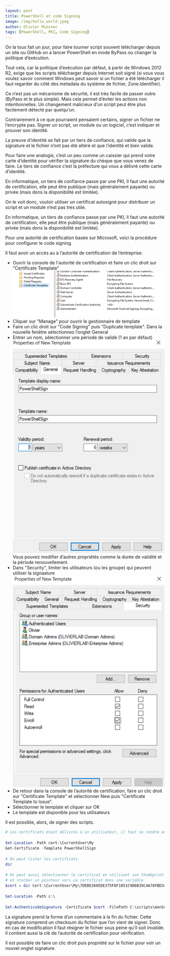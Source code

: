 ```yaml
---
layout: post
title: PowerShell et code Signing
image: /img/hello_world.jpeg
author: Olivier Miossec
tags: [PowerShell, PKI, Code Signing]
---
```



On la tous fait un jour, pour faire tourner script souvent télécharger depuis un site ou GitHub on a lancer PowerShell en mode ByPass ou changer la politique d’exécution. 

Tout cela, car la politique d’exécution par défaut, à partir de Windows 2012 R2, exige que les scripts télécharger depuis Internet soit signé (si vous vous voulez savoir comment Windows peut savoir si un fichier a été télécharger il faut regarder du côté des metadata du système de fichier, Zone.Identifier). 

Ce n’est pas un mécanisme de sécurité, il est très facile de passer outre (ByPass et le plus simple). Mais cela permet d’éviter les actions non intentionnelles. Un changement malicieux d’un script peut être plus facilement détecté par quelqu’un.  

Contrairement à ce que pourraient pensaient certains, signer un fichier ne l’encrypte pas. Signer un script, un module ou un logiciel, c’est indiquer et prouver son identité. 

La preuve d’identité se fait par un tiers de confiance, qui valide que la signature et le fichier n’ont pas été altéré et que l’identité et bien valide. 

Pour faire une analogie, c’est un peu comme un caissier qui prend votre carte d’identité pour vérifier la signature du chèque que vous venez de faire. Le tiers de confiance c’est la préfecture qui vous a délivré cette carte d’identité.

En informatique, un tiers de confiance passe par une PKI, Il faut une autorité de certification, elle peut être publique (mais généralement payante) ou privée (mais dons la disponibilité est limitée). 

On le voit donc, vouloir utiliser un certificat autosigné pour distribuer un script et un module n’est pas tres utile. 

En informatique, un tiers de confiance passe par une PKI, Il faut une autorité de certification, elle peut être publique (mais généralement payante) ou privée (mais dons la disponibilité est limitée). 

Pour une autorité de certification basée sur Microsoft, voici la procédure pour configurer le code signing. 

 Il faut avoir un accès au à l’autorité de certification de l’entreprise.

 * Ouvrir la console de l'autorité de certification et faire un clic droit sur "Certificate Template" 
 ![image-center](/img/cs01/2018/CertTemplate.png)
 * Cliquer sur "Manage" pour ouvrir le gestionnaire de template
 *  Faire un clic droit sur "Code Signing" puis "Duplicate template". Dans la nouvelle fenêtre sélectionnez l’onglet General
 * Entrer un nom, sélectionner une période de validé (1 an par défaut)
  ![image-center](/img\cs01\2018\templateProp.png)
  Vous pouvez modifier d’autres propriétés comme la durée de validité et la période renouvellement.
 * Dans "Security", limiter les utilisateurs (ou les groupe) qui peuvent utiliser la signaature
 ![image-center](/img\cs01\2018\TemplateRight.png)
 * De retour dans la console de l’autorité de certification, faire un clic droit sur "Certificate Template" et sélectionner New puis "Certificate Template to Issue".
 * Sélectionner le template et cliquer sur OK
 * Le template est disponible pour les utilisateurs

 Il est possible, alors, de signer des scripts. 

 ````PowerShell 
# Les certificats étant délivrés à un utilisateur, il faut se rendre en PS dans la Provider Certificats cert:\currentuser\my

Set-Location -Path cert:\CurrentUser\My
Get-Certificate -Template PowerShellSign

# On peut lister les certificats 
dir

# On peut aussi sélectionner le certificat en utilisant son thumbprint 
# et stocker un pointeur vers ce certificat dans une variable
$cert = dir Cert:\CurrentUser\My\7DEBE3605DE375F6F1051C9D6B39C4A76FBD349D

Set-Location -Path c:\

Set-AuthenticodeSignature -Certificate $cert -FilePath C:\scripts\monScript.ps1
 ````

La signature prend la forme d’un commentaire à la fin du fichier. Cette signature comprend un checksum du fichier que l’on vient de signer. Donc en cas de modification il faut résigner le fichier sous peine qu’il soit invalide. Il contient aussi la clé de l’autorité de certification pour vérification. 

Il est possible de faire un clic droit puis propriété sur le fichier pour voir un nouvel onglet signature. 
